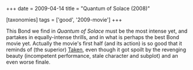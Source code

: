 +++
date = 2009-04-14
title = "Quantum of Solace (2008)"

[taxonomies]
tags = ['good', '2009-movie']
+++

This Bond we find in *Quantum of Solace* must be the most intense yet,
and partakes in equally-intense thrills, and in what is perhaps the best
Bond movie yet. Actually the movie\'s first half (and its action) is so
good that it reminds of (the superior) [Taken], even though it got
spoilt by the revenging beauty (incompetent performance, stale character
and subplot) and an even worse finale.

  [Taken]: http://movies.tshepang.net/taken-2008
